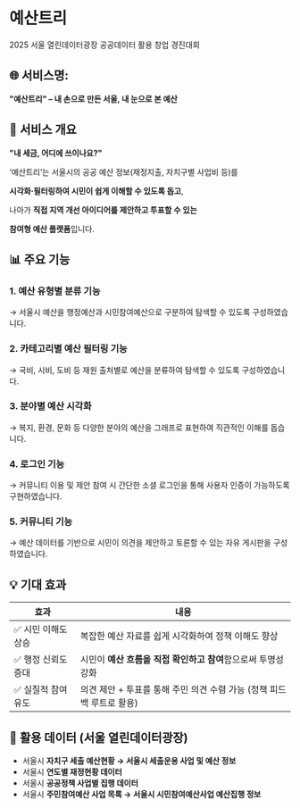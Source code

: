 # 예산트리
2025 서울 열린데이터광장 공공데이터 활용 창업 경진대회


## 🌐 서비스명:

**"예산트리" – 내 손으로 만든 서울, 내 눈으로 본 예산**

## 🎯 서비스 개요

**"내 세금, 어디에 쓰이나요?"**

‘예산트리’는 서울시의 공공 예산 정보(재정지출, 자치구별 사업비 등)를

**시각화·필터링하여 시민이 쉽게 이해할 수 있도록 돕고**,

나아가 **직접 지역 개선 아이디어를 제안하고 투표할 수 있는**

**참여형 예산 플랫폼**입니다.


## 📊 주요 기능

### 1. 예산 유형별 분류 기능

→ 서울시 예산을 행정예산과 시민참여예산으로 구분하여 탐색할 수 있도록 구성하였습니다.

### 2. 카테고리별 예산 필터링 기능

→ 국비, 시비, 도비 등 재원 출처별로 예산을 분류하여 탐색할 수 있도록 구성하였습니다.

### 3. 분야별 예산 시각화

→ 복지, 환경, 문화 등 다양한 분야의 예산을 그래프로 표현하여 직관적인 이해를 돕습니다.

### 4. 로그인 기능

→ 커뮤니티 이용 및 제안 참여 시 간단한 소셜 로그인을 통해 사용자 인증이 가능하도록 구현하였습니다.

### 5. 커뮤니티 기능

→ 예산 데이터를 기반으로 시민이 의견을 제안하고 토론할 수 있는 자유 게시판을 구성하였습니다.

## 💡 기대 효과

| 효과 | 내용 |
| --- | --- |
| ✅ 시민 이해도 상승 | 복잡한 예산 자료를 쉽게 시각화하여 정책 이해도 향상 |
| ✅ 행정 신뢰도 증대 | 시민이 **예산 흐름을 직접 확인하고 참여**함으로써 투명성 강화 |
| ✅ 실질적 참여 유도 | 의견 제안 + 투표를 통해 주민 의견 수렴 가능 (정책 피드백 루트로 활용) |

## 🧩 활용 데이터 (서울 열린데이터광장)

- 서울시 **자치구 세출 예산현황 → 서울시 세출운용 사업 및 예산 정보**
- 서울시 **연도별 재정현황 데이터**
- 서울시 **공공정책 사업별 집행 데이터**
- 서울시 **주민참여예산 사업 목록 → 서울시 시민참여예산사업 예산집행 정보**

